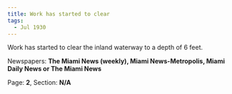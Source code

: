```yaml
---  
title: Work has started to clear  
tags:  
  - Jul 1930  
---  
```

  
Work has started to clear the inland waterway to a depth of 6 feet.  
  
Newspapers: **The Miami News (weekly), Miami News-Metropolis, Miami Daily News or The Miami News**  
  
Page: **2**, Section: **N/A** 
